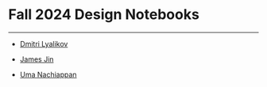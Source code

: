 # Fall 2024 Design Notebooks

---
  * [Dmitri Lyalikov](dvl2013.md)

  * [James Jin](gj2148.md)

  * [Uma Nachiappan](un2021.md)
